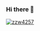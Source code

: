 ### Hi there 👋

[![zzw4257](https://github-readme-stats.vercel.app/api?username=zzw4257)](https://github.com/anuraghazra/github-readme-stats)

<!--
**zzw4257/zzw4257** is a ✨ _special_ ✨ repository because its `README.md` (this file) appears on your GitHub profile.

Here are some ideas to get you started:

- 🔭 I’m currently working on ...
- 🌱 I’m currently learning ...
- 👯 I’m looking to collaborate on ...
- 🤔 I’m looking for help with ...
- 💬 Ask me about ...
- 📫 How to reach me: ...
- 😄 Pronouns: ...
- ⚡ Fun fact: ...
-->
